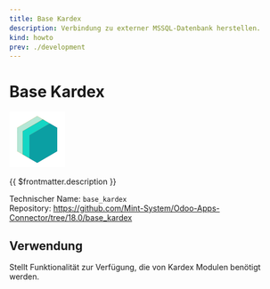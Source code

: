 ```yaml
---
title: Base Kardex
description: Verbindung zu externer MSSQL-Datenbank herstellen.
kind: howto
prev: ./development
---
```


# Base Kardex

![](attachments/icons_odoo_mint_system.png)

{{ $frontmatter.description }}

Technischer Name: `base_kardex`\
Repository: <https://github.com/Mint-System/Odoo-Apps-Connector/tree/18.0/base_kardex>

## Verwendung

Stellt Funktionalität zur Verfügung, die von Kardex Modulen benötigt werden.

